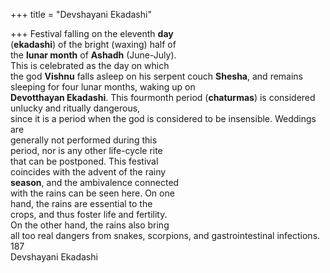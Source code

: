 +++
title = "Devshayani Ekadashi"

+++
Festival falling on the eleventh **day**  
(**ekadashi**) of the bright (waxing) half of  
the **lunar month** of **Ashadh** (June-July).  
This is celebrated as the day on which  
the god **Vishnu** falls asleep on his serpent couch **Shesha**, and remains sleeping for four lunar months, waking up on  
**Devotthayan Ekadashi**. This fourmonth period (**chaturmas**) is considered unlucky and ritually dangerous,  
since it is a period when the god is considered to be insensible. Weddings are  
generally not performed during this  
period, nor is any other life-cycle rite  
that can be postponed. This festival  
coincides with the advent of the rainy  
**season**, and the ambivalence connected  
with the rains can be seen here. On one  
hand, the rains are essential to the  
crops, and thus foster life and fertility.  
On the other hand, the rains also bring  
all too real dangers from snakes, scorpions, and gastrointestinal infections.  
187  
Devshayani Ekadashi
